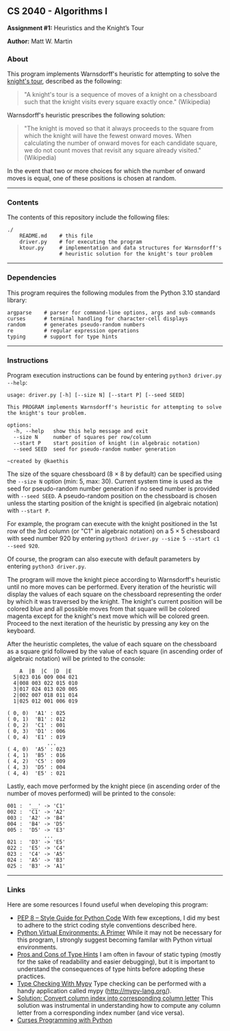 ## CS 2040 - Algorithms I
**Assignment #1:** Heuristics and the Knight’s Tour

**Author:** Matt W. Martin

### About

This program implements Warnsdorff's heuristic for attempting to solve the [knight's tour](https://en.wikipedia.org/wiki/Knight%27s_tour), described as the following:
> "A knight's tour is a sequence of moves of a knight on a chessboard such that the knight visits every square exactly once." (Wikipedia)

Warnsdorff's heuristic prescribes the following solution:
> "The knight is moved so that it always proceeds to the square from which the knight will have the fewest onward moves. When calculating the number of onward moves for each candidate square, we do not count moves that revisit any square already visited." (Wikipedia)

In the event that two or more choices for which the number of onward moves is equal, one of these positions is chosen at random.

---
### Contents
The contents of this repository include the following files:
```
./
    README.md    # this file
    driver.py    # for executing the program
    ktour.py     # implementation and data structures for Warnsdorff's
                 # heuristic solution for the knight's tour problem
```

---
### Dependencies
This program requires the following modules from the Python 3.10 standard library:
```
argparse    # parser for command-line options, args and sub-commands
curses      # terminal handling for character-cell displays
random      # generates pseudo-random numbers
re          # regular expression operations
typing      # support for type hints
```

---
### Instructions
Program execution instructions can be found by entering `python3 driver.py --help`:
```
usage: driver.py [-h] [--size N] [--start P] [--seed SEED]

This PROGRAM implements Warnsdorff's heuristic for attempting to solve the knight's tour problem.

options:
  -h, --help   show this help message and exit
  --size N     number of squares per row/column
  --start P    start position of knight (in algebraic notation)
  --seed SEED  seed for pseudo-random number generation

~created by @kaethis
```
The size of the square chessboard (8 × 8 by default) can be specified using the `--size N` option (min: 5, max: 30).  Current system time is used as the seed for pseudo-random number generation if no seed number is provided with `--seed SEED`.  A pseudo-random position on the chessboard is chosen unless the starting position of the knight is specified (in algebraic notation) with `--start P`.

For example, the program can execute with the knight positioned in the 1st row of the 3rd column (or "C1" in algebraic notation) on a 5 × 5 chessboard with seed number 920 by entering `python3 driver.py --size 5 --start c1 --seed 920`.

Of course, the program can also execute with default parameters by entering `python3 driver.py`.

The program will move the knight piece according to Warnsdorff's heuristic until no more moves can be performed.  Every iteration of the heuristic will display the values of each square on the chessboard representing the order by which it was traversed by the knight.  The knight's current position will be colored blue and all possible moves from that square will be colored magenta except for the knight's next move which will be colored green.  Proceed to the next iteration of the heuristic by pressing any key on the keyboard.

After the heuristic completes, the value of each square on the chessboard as a square grid followed by the value of each square (in ascending order of algebraic notation) will be printed to the console:
```
    A  |B  |C  |D  |E
  5|023 016 009 004 021
  4|008 003 022 015 010
  3|017 024 013 020 005
  2|002 007 018 011 014
  1|025 012 001 006 019

( 0, 0)  'A1' : 025
( 0, 1)  'B1' : 012
( 0, 2)  'C1' : 001
( 0, 3)  'D1' : 006
( 0, 4)  'E1' : 019
             ...
( 4, 0)  'A5' : 023
( 4, 1)  'B5' : 016
( 4, 2)  'C5' : 009
( 4, 3)  'D5' : 004
( 4, 4)  'E5' : 021

```

Lastly, each move performed by the knight piece (in ascending order of the number of moves performed) will be printed to the console:
```
001 :  '__' -> 'C1'
002 :  'C1' -> 'A2'
003 :  'A2' -> 'B4'
004 :  'B4' -> 'D5'
005 :  'D5' -> 'E3'
            ...
021 :  'D3' -> 'E5'
022 :  'E5' -> 'C4'
023 :  'C4' -> 'A5'
024 :  'A5' -> 'B3'
025 :  'B3' -> 'A1'
```

---
### Links
Here are some resources I found useful when developing this program:

- [PEP 8 – Style Guide for Python Code](https://peps.python.org/pep-0008/) With few exceptions, I did my best to adhere to the strict coding style conventions described here.
- [Python Virtual Environments: A Primer](https://realpython.com/python-virtual-environments-a-primer/) While it may not be necessary for this program, I strongly suggest becoming familar with Python virtual environments.
- [Pros and Cons of Type Hints](https://realpython.com/lessons/pros-and-cons-type-hints/) I am often in favour of static typing (mostly for the sake of readability and easier debugging), but it is important to understand the consequences of type hints before adopting these practices.
- [Type Checking With Mypy](https://realpython.com/lessons/type-checking-mypy/) Type checking can be performed with a handy application called mypy (http://mypy-lang.org/).
- [Solution: Convert column index into corresponding column letter](https://stackoverflow.com/a/21231012/) This solution was instrumental in understanding how to compute any column letter from a corresponding index number (and vice versa).
- [Curses Programming with Python](https://docs.python.org/3/howto/curses.html/)
